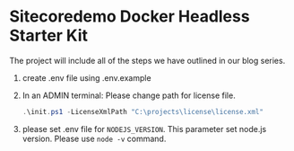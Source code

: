 # Sitecoredemo Docker Headless Starter Kit

The project will include all of the steps we have outlined in our blog series.

1. create .env file using .env.example
2. In an ADMIN terminal: Please change path for license file.

    ```ps1
    .\init.ps1 -LicenseXmlPath "C:\projects\license\license.xml"
    ```

3. please set .env file for `NODEJS_VERSION`. This parameter set node.js version. Please use `node -v` command.